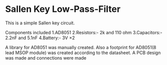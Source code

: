 # Sallen Key Low-Pass-Filter

 This is a simple Sallen key circuit.
 
Components included
 1.AD8051
 2.Resistors:- 2k and 110 ohm
 3.Capacitors:- 2.2nF and 5.1nF
 4.Battery:- 3V ×2 
 
   A library for AD8051 was manually created.
 Also a footprint for AD8051(8 lead MSOP module) was created according to the datasheet.
 A PCB design was made and connections were made

 
